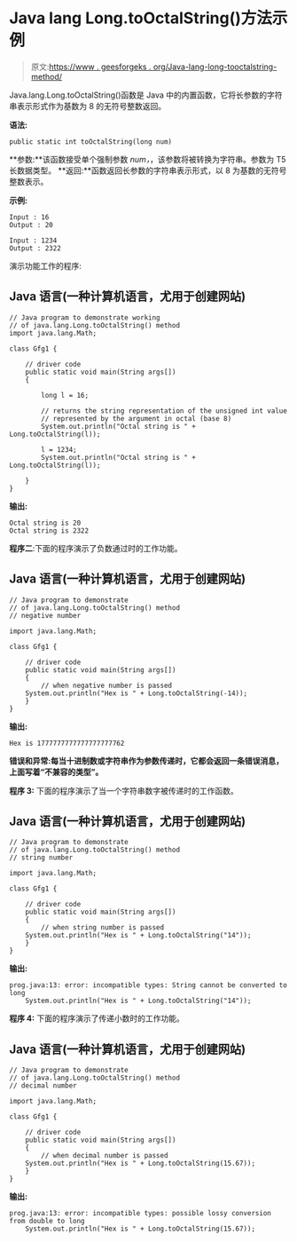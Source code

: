 # Java lang Long.toOctalString()方法示例

> 原文:[https://www . geesforgeks . org/Java-lang-long-tooctalstring-method/](https://www.geeksforgeeks.org/java-lang-long-tooctalstring-method/)

Java.lang.Long.toOctalString()函数是 Java 中的内置函数，它将长参数的字符串表示形式作为基数为 8 的无符号整数返回。

**语法:**

```
public static int toOctalString(long num)

```

**参数:**该函数接受单个强制参数 *num，*，该参数将被转换为字符串。参数为
T5 长数据类型。
**返回:**函数返回长参数的字符串表示形式，以 8 为基数的无符号整数表示。

**示例:**

```
Input : 16
Output : 20

Input : 1234
Output : 2322

```

演示功能工作的程序:

## Java 语言(一种计算机语言，尤用于创建网站)

```
// Java program to demonstrate working
// of java.lang.Long.toOctalString() method
import java.lang.Math;

class Gfg1 {

    // driver code
    public static void main(String args[])
    {

        long l = 16;

        // returns the string representation of the unsigned int value
        // represented by the argument in octal (base 8)
        System.out.println("Octal string is " + Long.toOctalString(l));  

        l = 1234;
        System.out.println("Octal string is " + Long.toOctalString(l));  

    }
}
```

**输出:**

```
Octal string is 20
Octal string is 2322

```

**程序二**:下面的程序演示了负数通过时的工作功能。

## Java 语言(一种计算机语言，尤用于创建网站)

```
// Java program to demonstrate
// of java.lang.Long.toOctalString() method
// negative number

import java.lang.Math;

class Gfg1 {

    // driver code
    public static void main(String args[])
    {
        // when negative number is passed
    System.out.println("Hex is " + Long.toOctalString(-14));
    }
}
```

**输出:**

```
Hex is 1777777777777777777762

```

**错误和异常:**每当十进制数或字符串作为参数传递时，它都会返回一条错误消息，上面写着**“不兼容的类型”。**

**程序 3:** 下面的程序演示了当一个字符串数字被传递时的工作函数。

## Java 语言(一种计算机语言，尤用于创建网站)

```
// Java program to demonstrate
// of java.lang.Long.toOctalString() method
// string number

import java.lang.Math;

class Gfg1 {

    // driver code
    public static void main(String args[])
    {
        // when string number is passed
    System.out.println("Hex is " + Long.toOctalString("14"));
    }
}

```

**输出:**

```
prog.java:13: error: incompatible types: String cannot be converted to long
    System.out.println("Hex is " + Long.toOctalString("14"));

```

**程序 4:** 下面的程序演示了传递小数时的工作功能。

## Java 语言(一种计算机语言，尤用于创建网站)

```
// Java program to demonstrate
// of java.lang.Long.toOctalString() method
// decimal number

import java.lang.Math;

class Gfg1 {

    // driver code
    public static void main(String args[])
    {
        // when decimal number is passed
    System.out.println("Hex is " + Long.toOctalString(15.67));
    }
}
```

**输出:**

```
prog.java:13: error: incompatible types: possible lossy conversion from double to long
    System.out.println("Hex is " + Long.toOctalString(15.67)); 

```